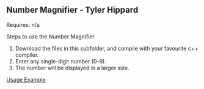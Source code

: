 ## Number Magnifier - Tyler Hippard

Requires: n/a

Steps to use the Number Magnifier
  1. Download the files in this subfolder, and compile with your favourite c++ compiler.
  2. Enter any single-digit number (0-9).
  3. The number will be displayed in a larger size.
  
[Usage Example](https://www.youtube.com/watch?v=qI2AqkVyKOg)
